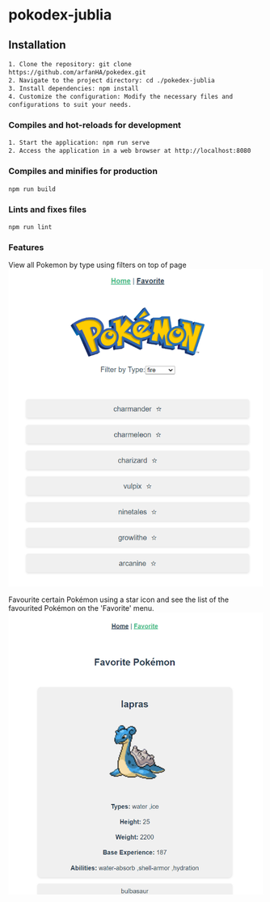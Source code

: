 # pokodex-jublia

## Installation

```
1. Clone the repository: git clone https://github.com/arfanHA/pokedex.git
2. Navigate to the project directory: cd ./pokedex-jublia
3. Install dependencies: npm install
4. Customize the configuration: Modify the necessary files and configurations to suit your needs.
```

### Compiles and hot-reloads for development

```
1. Start the application: npm run serve
2. Access the application in a web browser at http://localhost:8080
```

### Compiles and minifies for production

```
npm run build
```

### Lints and fixes files

```
npm run lint
```

### Features

View all Pokemon by type using filters on top of page
![-](./src/assets/home.png)

Favourite certain Pokémon using a star icon and see the list of the favourited Pokémon on the 'Favorite' menu.
![-](./src/assets/favorite.png)
